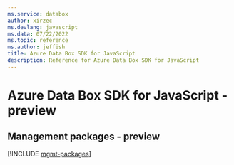```yaml
---
ms.service: databox
author: xirzec
ms.devlang: javascript
ms.data: 07/22/2022
ms.topic: reference
ms.author: jeffish
title: Azure Data Box SDK for JavaScript
description: Reference for Azure Data Box SDK for JavaScript
---
```

# Azure Data Box SDK for JavaScript - preview

## Management packages - preview
[!INCLUDE [mgmt-packages](data-box-mgmt-index.md)]